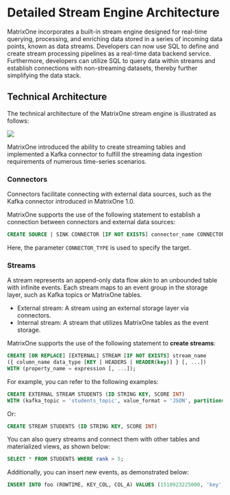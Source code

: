# Detailed Stream Engine Architecture

MatrixOne incorporates a built-in stream engine designed for real-time querying, processing, and enriching data stored in a series of incoming data points, known as data streams. Developers can now use SQL to define and create stream processing pipelines as a real-time data backend service. Furthermore, developers can utilize SQL to query data within streams and establish connections with non-streaming datasets, thereby further simplifying the data stack.

## Technical Architecture

The technical architecture of the MatrixOne stream engine is illustrated as follows:

![](https://github.com/matrixorigin/artwork/blob/main/docs/overview/stream-arch.png?raw=true)

MatrixOne introduced the ability to create streaming tables and implemented a Kafka connector to fulfill the streaming data ingestion requirements of numerous time-series scenarios.

### Connectors

Connectors facilitate connecting with external data sources, such as the Kafka connector introduced in MatrixOne 1.0.

MatrixOne supports the use of the following statement to establish a connection between connectors and external data sources:

```sql
CREATE SOURCE | SINK CONNECTOR [IF NOT EXISTS] connector_name CONNECTOR_TYPE WITH (property_name = expression [, ...]);
```

Here, the parameter `CONNECTOR_TYPE` is used to specify the target.

### Streams

A stream represents an append-only data flow akin to an unbounded table with infinite events. Each stream maps to an event group in the storage layer, such as Kafka topics or MatrixOne tables.

- External stream: A stream using an external storage layer via connectors.
- Internal stream: A stream that utilizes MatrixOne tables as the event storage.

MatrixOne supports the use of the following statement to **create streams**:

```sql
CREATE [OR REPLACE] [EXTERNAL] STREAM [IF NOT EXISTS] stream_name
({ column_name data_type [KEY | HEADERS | HEADER(key)] } [, ...])
WITH (property_name = expression [, ...]);
```

For example, you can refer to the following examples:

```sql
CREATE EXTERNAL STREAM STUDENTS (ID STRING KEY, SCORE INT)
WITH (kafka_topic = 'students_topic', value_format = 'JSON', partitions = 4);
```

Or:

```sql
CREATE STREAM STUDENTS (ID STRING KEY, SCORE INT)
```

You can also query streams and connect them with other tables and materialized views, as shown below:

```sql
SELECT * FROM STUDENTS WHERE rank > 5;
```

Additionally, you can insert new events, as demonstrated below:

```sql
INSERT INTO foo (ROWTIME, KEY_COL, COL_A) VALUES (1510923225000, 'key', 'A');
```
